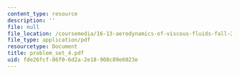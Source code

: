 ```yaml
---
content_type: resource
description: ''
file: null
file_location: /coursemedia/16-13-aerodynamics-of-viscous-fluids-fall-2003/fde26fcf86f06d2a2e18908c89e6023e_problem_set_4.pdf
file_type: application/pdf
resourcetype: Document
title: problem_set_4.pdf
uid: fde26fcf-86f0-6d2a-2e18-908c89e6023e
---
```

